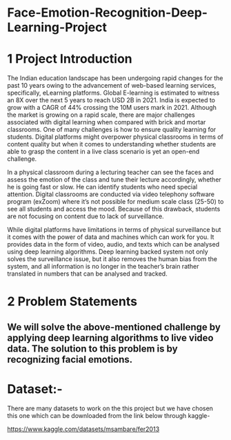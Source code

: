 # Face-Emotion-Recognition-Deep-Learning-Project

# 1 Project Introduction

The Indian education landscape has been undergoing rapid changes for the past 10 years owing to
the advancement of web-based learning services, specifically, eLearning platforms.
Global E-learning is estimated to witness an 8X over the next 5 years to reach USD 2B in 2021. India
is expected to grow with a CAGR of 44% crossing the 10M users mark in 2021. Although the market
is growing on a rapid scale, there are major challenges associated with digital learning when
compared with brick and mortar classrooms. One of many challenges is how to ensure quality
learning for students. Digital platforms might overpower physical classrooms in terms of content
quality but when it comes to understanding whether students are able to grasp the content in a live
class scenario is yet an open-end challenge.

In a physical classroom during a lecturing teacher can see the faces and assess the emotion of the
class and tune their lecture accordingly, whether he is going fast or slow. He can identify students who
need special attention. 
Digital classrooms are conducted via video telephony software program (exZoom) where it’s not possible for medium scale class (25-50) to see all students and access the mood. Because of this drawback, students are not focusing on content due to lack of surveillance.

While digital platforms have limitations in terms of physical surveillance but it comes with the power of
data and machines which can work for you. It provides data in the form of video, audio, and texts
which can be analysed using deep learning algorithms. 
Deep learning backed system not only solves the surveillance issue, but it also removes the human bias from the system, and all information is no
longer in the teacher’s brain rather translated in numbers that can be analysed and tracked.

# 2 Problem Statements

We will solve the above-mentioned challenge by applying deep learning algorithms to live video data.
The solution to this problem is by recognizing facial emotions.
-----------------------------------------------------------------------------------

# Dataset:-

There are many datasets to work on the this project but we have chosen this one which can be downloaded from the link below through kaggle-

https://www.kaggle.com/datasets/msambare/fer2013
